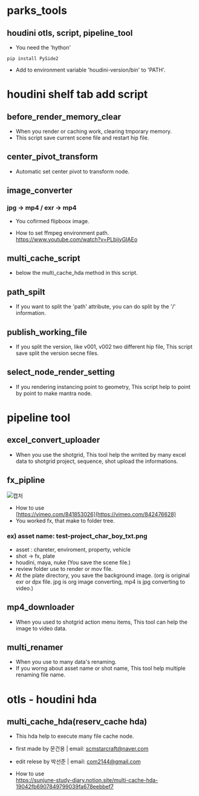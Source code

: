 # parks_tools
## houdini otls, script, pipeline_tool
- You need the 'hython'

```shell
pip install PySide2
```

- Add to environment variable 'houdini-version/bin' to 'PATH'.


# houdini shelf tab add script

## before_render_memory_clear
- When you render or caching work, clearing tmporary memory.
- This script save current scene file and restart hip file.

## center_pivot_transform
- Automatic set center pivot to transform node. 

## image_converter
### jpg -> mp4 / exr -> mp4
- You cofirmed flipboox image. 

- How to set ffmpeg environment path.  
https://www.youtube.com/watch?v=PLbijyGIAEo

## multi_cache_script
- below the multi_cache_hda method in this script.

## path_spilt
- If you want to split the 'path' attribute, you can do split by the '/' information.

## publish_working_file
- If you split the version, like v001, v002 two different hip file, This script save split the version secne files.

## select_node_render_setting
- If you rendering instancing point to geometry, This script help to point by point to make mantra node.


# pipeline tool
## excel_convert_uploader
- When you use the shotgrid, This tool help the wrrited by many excel data to shotgrid project, sequence, shot upload the informations.

## fx_pipline
![캡처](https://github.com/com2144/parks_houdini_tools/assets/125478486/7a0fceee-d079-4db0-808d-bf5138e50df6)
- How to use  
  [https://vimeo.com/841853026](https://vimeo.com/842476628)
- You worked fx, that make to folder tree.
### ex) asset name: test-project_char_boy_txt.png
- asset : chareter, enviroment, property, vehicle
- shot -> fx, plate
- houdini, maya, nuke (You save the scene file.)
- review folder use to render or mov file. 
- At the plate directory, you save the background image. (org is original exr or dpx file. jpg is org image converting, mp4 is jpg converting to video.)

## mp4_downloader
- When you used to shotgrid action menu items, This tool can help the image to video data.

## multi_renamer
- When you use to many data's renaming.
- If you worng about asset name or shot name, This tool help multiple renaming file name.


# otls - houdini hda

## multi_cache_hda(reserv_cache hda)
- This hda help to execute many file cache node.
  
- first made by 문건용 | email: scmstarcraft@naver.com
- edit relese by 박선준 | email: com2144@gmail.com

- How to use   
https://sunjune-study-diary.notion.site/multi-cache-hda-19042fb6907849799039fa678eebbef7
